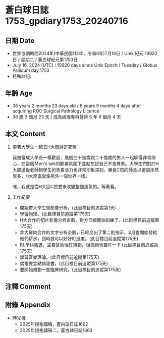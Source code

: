 [_metadata_:encoding]: - "utf-8"
[_metadata_:language]: - "zh-Hant-TW"
[_metadata_:fileformat]: - "markdown"
[_metadata_:MIME_type]: - "text/plain"
[_metadata_:markdown_version]: - "commonmark version 0.30"
[_metadata_:markdown_spec]: - "https://spec.commonmark.org/0.30/"

# 蒼白球日誌1753_gpdiary1753_20240716 #

## 日期 Date ##

* 世界協調時間2024年(中華民國113年，令和6年)7月16日 / Unix 紀元 19920 日 / 星期二 / 蒼白球紀元第1753日
* July 16, 2024 (UTC) / 19920 days since Unix Epoch / Tuesday / Globus Pallidum day 1753
* 特殊註記:

## 年齡 Age ##

* 38 years 2 months 23 days old / 6 years 9 months 4 days after acquiring ROC Surgical Pathology Licence
* 38 歲 2 個月 23 天 / 成為病理專科醫師 6 年 9 個月 4 天

## 本文 Content ##

1. 帶著大學生一起去H大商討研究案

    我被當成大學長一樣歡迎，幾個三十幾歲跟二十幾歲的男人一起聊得非常開心，在這個Ｍen's talk的歡樂氛圍下差點忘記自己不是異男。大學生們對於H大那邊從老師到學生的青春活力也非常印象深刻，畢竟C院的師長以道貌岸然居多，H大簡直就像另外一個世界一樣。
    
    嘿，我就是從H大回C院要來改變整個風氣的。等著看。

2. 工作紀要

    - 開始帶大學生做影像分析。(此目標目前追蹤第1天)
    - 學習物理。(此目標目前追蹤第175天)
    - H大合作的切片影像分析企劃，對方已經開始訓練了。(此目標目前追蹤第175天)
    - 拿大鮮肉合作的文字分析企劃，已經交出了第二批指示。8月會開始發給他們薪水，到時就可以好好盯進度。(此目標目前追蹤第175天)
    - BL學科搬遷，主要是助理在規劃，但偶爾也要盯一下 (此目標目前追蹤第175天)
    - 學習音樂理論。(此目標目前追蹤第175天)
    - 偶爾要念點病理書。(此目標目前追蹤第175天)
    - 要開始規劃一些臨床研究。(此目標目前追蹤第175天)

## 注釋 Comment ##


## 附錄 Appendix ##

* 時光機
    - 2025年授袍講稿，蒼白球日誌1662
    - 2025年授袍講稿二，蒼白球日誌1663
